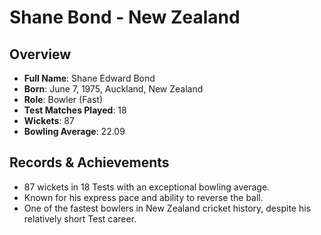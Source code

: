 # Shane Bond - New Zealand

## Overview
- **Full Name**: Shane Edward Bond
- **Born**: June 7, 1975, Auckland, New Zealand
- **Role**: Bowler (Fast)
- **Test Matches Played**: 18
- **Wickets**: 87
- **Bowling Average**: 22.09

## Records & Achievements
- 87 wickets in 18 Tests with an exceptional bowling average.
- Known for his express pace and ability to reverse the ball.
- One of the fastest bowlers in New Zealand cricket history, despite his relatively short Test career.
